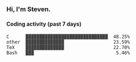 ### Hi, I'm Steven.

#### Coding activity (past 7 days)
```
C      ▓▓▓▓▓▓▓▓▓▓▓▓▓▓▓▓▓▓▓▓▓▓▓▓▓▓▓▓▓▓  48.25%
other  ▓▓▓▓▓▓▓▓▓▓▓▓▓▓                  23.59%
TeX    ▓▓▓▓▓▓▓▓▓▓▓▓▓▓                  22.70%
Bash   ▓▓▓                              5.46%
```
